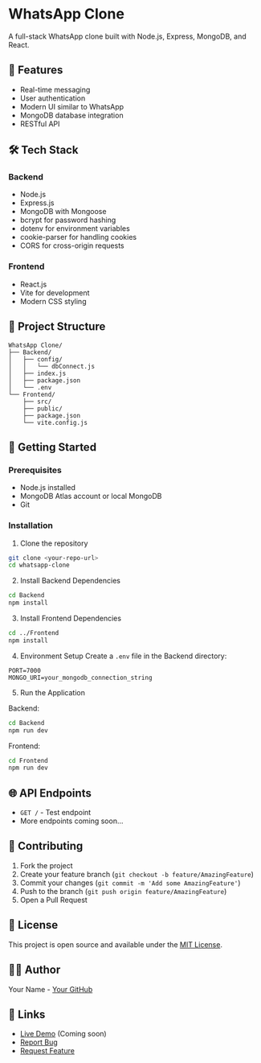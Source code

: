 # WhatsApp Clone

A full-stack WhatsApp clone built with Node.js, Express, MongoDB, and React.

## 🚀 Features

- Real-time messaging
- User authentication
- Modern UI similar to WhatsApp
- MongoDB database integration
- RESTful API

## 🛠️ Tech Stack

### Backend
- Node.js
- Express.js
- MongoDB with Mongoose
- bcrypt for password hashing
- dotenv for environment variables
- cookie-parser for handling cookies
- CORS for cross-origin requests

### Frontend
- React.js
- Vite for development
- Modern CSS styling

## 📁 Project Structure

```
WhatsApp Clone/
├── Backend/
│   ├── config/
│   │   └── dbConnect.js
│   ├── index.js
│   ├── package.json
│   └── .env
└── Frontend/
    ├── src/
    ├── public/
    ├── package.json
    └── vite.config.js
```

## 🚀 Getting Started

### Prerequisites
- Node.js installed
- MongoDB Atlas account or local MongoDB
- Git

### Installation

1. Clone the repository
```bash
git clone <your-repo-url>
cd whatsapp-clone
```

2. Install Backend Dependencies
```bash
cd Backend
npm install
```

3. Install Frontend Dependencies
```bash
cd ../Frontend
npm install
```

4. Environment Setup
Create a `.env` file in the Backend directory:
```
PORT=7000
MONGO_URI=your_mongodb_connection_string
```

5. Run the Application

Backend:
```bash
cd Backend
npm run dev
```

Frontend:
```bash
cd Frontend
npm run dev
```

## 🌐 API Endpoints

- `GET /` - Test endpoint
- More endpoints coming soon...

## 🤝 Contributing

1. Fork the project
2. Create your feature branch (`git checkout -b feature/AmazingFeature`)
3. Commit your changes (`git commit -m 'Add some AmazingFeature'`)
4. Push to the branch (`git push origin feature/AmazingFeature`)
5. Open a Pull Request

## 📝 License

This project is open source and available under the [MIT License](LICENSE).

## 👨‍💻 Author

Your Name - [Your GitHub](https://github.com/yourusername)

## 🔗 Links

- [Live Demo](#) (Coming soon)
- [Report Bug](https://github.com/yourusername/whatsapp-clone/issues)
- [Request Feature](https://github.com/yourusername/whatsapp-clone/issues)

